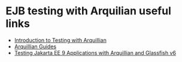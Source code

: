 # EJB testing with Arquilian useful links
* [Introduction to Testing with Arquillian](https://www.baeldung.com/arquillian)
* [Arquillian Guides](https://arquillian.org/guides/getting_started/)
* [Testing Jakarta EE 9 Applications with Arquillian and Glassfish v6](https://itnext.io/testing-jakarta-ee-9-applications-with-arquillian-and-glassfish-v6-9981e454e6eb)
